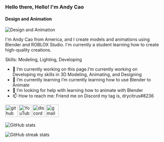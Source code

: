 ### Hello there, **Hello! I'm Andy Cao**
#### Design and Animation 
![Design and Animation ](https://blogger.googleusercontent.com/img/b/R29vZ2xl/AVvXsEhce3Z1XmWckeiw1bicBWCaJUkkDuk6Hik9FpYu9ZvJq9mMwJnKHVC0Wgf58l2bMIeTwv9cnGwA8-QsKzCWwcehEA3Vk3-kSbLsQA7FlBhLBQPgo80e-rw1aF7ZOfd1ncSX_muvCnro9NJwyFGCzy-p07WykOwwchRQoa2Hr14i0QnCJQNoM14Dn6Sv/w539-h223/Drawing-25.sketchpad.png)

I'm Andy Cao from America, and I create models and animations using Blender and ROBLOX Studio. I'm currently a student learning how to create high-quality creations. 

Skills: Modeling, Lighting, Developing

- 🔭 I’m currently working on this page.I’m currently working on Developing my skills in 3D Modeling, Animating, and Designing  
- 🌱 I’m currently learning I’m currently learning how to use Blender to Animate 
- 🤔 I’m looking for help with learning how to animate with Blender 
- 📫 How to reach me: Friend me on Discord my tag is, drycitrus#8236 


[<img src='https://cdn.jsdelivr.net/npm/simple-icons@3.0.1/icons/github.svg' alt='github' height='40'>](https://github.com/Drycitrus)  [<img src='https://cdn.jsdelivr.net/npm/simple-icons@3.0.1/icons/youtube.svg' alt='YouTube' height='40'>](https://www.youtube.com/channel/https://www.youtube.com/channel/UC0EOHhRAcZFUue35y9fQdwg)  [<img src='https://cdn.jsdelivr.net/npm/simple-icons@3.0.1/icons/discord.svg' alt='discord' height='40'>](drycitrus#8236)  [<img src='https://cdn.jsdelivr.net/npm/simple-icons@3.0.1/icons/gmail.svg' alt='gmail' height='40'>](Twiceconfigure@gmail.com)  

![GitHub stats](https://github-readme-stats.vercel.app/api?username=Drycitrus&show_icons=true)  

![GitHub streak stats](https://github-readme-streak-stats.herokuapp.com/?user=Drycitrus)  

